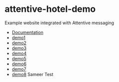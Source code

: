 # attentive-hotel-demo
 Example website integrated with Attentive messaging

- [Documentation](Documentation/index.html)
- [demo1](demo1/index.html)
- [demo2](demo2/index.html)
- [demo3](demo3/index.html)
- [demo4](demo4/index.html)
- [demo5](demo5/index.html)
- [demo6](demo6/index.html)
- [demo7](demo7/index.html)
- [demo8](demo8/index.html)
Sameer Test